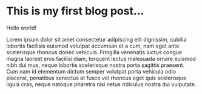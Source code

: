 # This is my first blog post...

Hello world!

Lorem ipsum dolor sit amet consectetur adipiscing elit dignissim, cubilia lobortis facilisis euismod volutpat accumsan et a cum, nam eget ante scelerisque rhoncus donec vehicula. Fringilla venenatis luctus congue magna laoreet eros facilisi diam, torquent lectus malesuada ornare euismod nibh dui mus, neque lobortis scelerisque nostra porta sagittis praesent. Cum nam id elementum dictum semper volutpat porta vehicula odio placerat, penatibus senectus at fusce vel rhoncus eget quis scelerisque ligula cras, neque natoque pharetra nisi netus ridiculus nostra dui vulputate.

